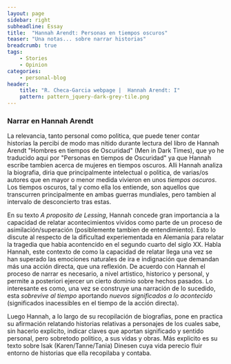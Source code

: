 ```yaml
---
layout: page
sidebar: right
subheadline: Essay
title:  "Hannah Arendt: Personas en tiempos oscuros"
teaser: "Una notas... sobre narrar historias"
breadcrumb: true
tags:
    - Stories
    - Opinion
categories:
    - personal-blog
header:
    title: "R. Checa-Garcia webpage |  Hannah Arendt: I"
    pattern: pattern_jquery-dark-grey-tile.png
---
```


### Narrar en Hannah Arendt

La relevancia, tanto personal como politica, que puede tener contar historias la percibi de modo mas nítido durante lectura del libro de Hannah Arendt "Hombres en tiempos de Oscuridad" (Men in Dark Times), que yo he traducido aqui por "Personas en tiempos de Oscuridad" ya que Hannah escribe tambien acerca de mujeres en tiempos oscuros. Alli Hannah analiza la biografia, diria que principalmente intelectual o politica, de varias/os autores que en mayor o menor medida vivieron en unos *tiempos oscuros*. Los tiempos oscuros, tal y como ella los entiende, son aquellos que transcurren principalmente en ambas guerras mundiales, pero tambien al intervalo de desconcierto tras estas. 

En su texto *A proposito de Lessing*, Hannah concede gran importancia a la capacidad de relatar acontecimientos vividos como parte de un proceso de asimilación/superación (posiblemente tambien de entendimiento). Esto lo discute al respecto de la dificultad experiementada en Alemania para relatar la tragedia que habia acontencido en el segundo cuarto del siglo XX. Habla Hannah, este contexto de como la capacidad de relatar llega una vez se han superado las emociones naturales de ira e indignación que demandan más una acción directa, que una reflexión. De acuerdo con Hannah el proceso de narrar es necesario, a nivel artistico, historico y personal, y permite a posteriori ejercer un cierto dominio sobre hechos pasados. Lo interesante es como, una vez se construye una narración de lo sucedido, esta *sobrevive al tiempo* aportando *nuevos significados a lo acontecido* (significados inacessibles en el tiempo de la acción directa).

Luego Hannah, a lo largo de su recopilación de biografias, pone en practica su afirmación relatando historias relativas a personajes de los cuales sabe, sin hacerlo explicito, indicar claves que aportan significado y sentido personal, pero sobretodo politico, a sus vidas y obras. Más explicito es su texto sobre Isak (Karen/Tanne/Tania) Dinesen cuya vida perecio fluir entorno de historias que ella recopilaba y contaba.


